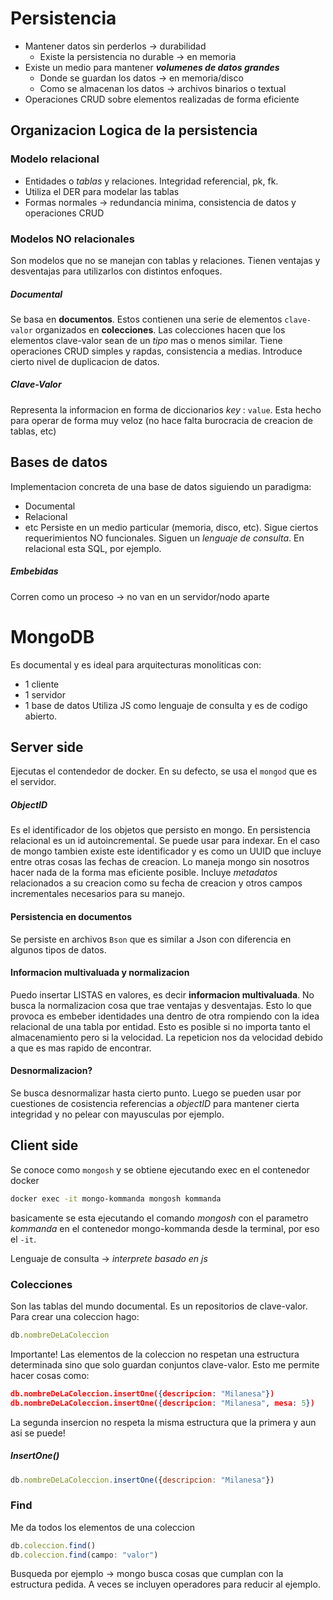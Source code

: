 # Persistencia
- Mantener datos sin perderlos -> durabilidad
	- Existe la persistencia no durable -> en memoria
- Existe un medio para mantener ***volumenes de datos grandes***
	- Donde se guardan los datos -> en memoria/disco
	- Como se almacenan los datos -> archivos binarios o textual
- Operaciones CRUD sobre elementos realizadas de forma eficiente
## Organizacion Logica de la persistencia
### Modelo relacional 
- Entidades o *tablas* y relaciones. Integridad referencial, pk, fk.
- Utiliza el DER para modelar las tablas 
- Formas normales -> redundancia minima, consistencia de datos y operaciones CRUD
### Modelos NO relacionales
Son modelos que no se manejan con tablas y relaciones. Tienen ventajas y desventajas para utilizarlos con distintos enfoques.
##### Documental
Se basa en **documentos**. Estos contienen una serie de elementos `clave-valor` organizados en **colecciones**. Las colecciones hacen que los elementos clave-valor sean de un *tipo* mas o menos similar.
Tiene operaciones CRUD simples y rapdas, consistencia a medias. Introduce cierto nivel de duplicacion de datos.
##### Clave-Valor
Representa la informacion en forma de diccionarios *key* : `value`. Esta hecho para operar de forma muy veloz (no hace falta burocracia de creacion de tablas, etc)
## Bases de datos
Implementacion concreta de una base de datos siguiendo un paradigma:
- Documental
- Relacional
- etc
Persiste en un medio particular (memoria, disco, etc). Sigue ciertos requerimientos NO funcionales.
Siguen un *lenguaje de consulta*. En relacional esta SQL, por ejemplo.
##### Embebidas
Corren como un proceso -> no van en un servidor/nodo aparte
# MongoDB
Es documental y es ideal para arquitecturas monoliticas con:
- 1 cliente
- 1 servidor
- 1 base de datos
Utiliza JS como lenguaje de consulta y es de codigo abierto.
## Server side
Ejecutas el contendedor de docker. En su defecto, se usa el `mongod` que es el servidor.
##### ObjectID
Es el identificador de los objetos que persisto en mongo. En persistencia relacional es un id autoincremental. Se puede usar para indexar. En el caso de mongo tambien existe este identificador y es como un UUID que incluye entre otras cosas las fechas de creacion. Lo maneja mongo sin nosotros hacer nada de la forma mas eficiente posible.
Incluye *metadatos* relacionados a su creacion como su fecha de creacion y otros campos incrementales necesarios para su manejo.
#### Persistencia en documentos
Se persiste en archivos `Bson` que es similar a Json con diferencia en algunos tipos de datos.

#### Informacion multivaluada y normalizacion
Puedo insertar LISTAS en valores, es decir **informacion multivaluada**. No busca la normalizacion cosa que trae ventajas y desventajas. Esto lo que provoca es embeber identidades una dentro de otra rompiendo con la idea relacional de una tabla por entidad. Esto es posible si no importa tanto el almacenamiento pero si la velocidad. La repeticion nos da velocidad debido a que es mas rapido de encontrar.
#### Desnormalizacion?
Se busca desnormalizar hasta cierto punto. Luego se pueden usar por cuestiones de cosistencia referencias a *objectID* para mantener cierta integridad y no pelear con mayusculas por ejemplo.

## Client side
Se conoce como `mongosh` y se obtiene ejecutando exec en el contenedor docker
```bash
docker exec -it mongo-kommanda mongosh kommanda
```
basicamente se esta ejecutando el comando *mongosh* con el parametro *kommanda* en el contenedor mongo-kommanda desde la terminal, por eso el `-it`.

Lenguaje de consulta -> *interprete basado en js*

### Colecciones
Son las tablas del mundo documental. Es un repositorios de clave-valor. Para crear una coleccion hago:
```js
db.nombreDeLaColeccion
```
Importante! Las elementos de la coleccion no respetan una estructura determinada sino que solo guardan conjuntos clave-valor. Esto me permite hacer cosas como:
```json
db.nombreDeLaColeccion.insertOne({descripcion: "Milanesa"})
db.nombreDeLaColeccion.insertOne({descripcion: "Milanesa", mesa: 5})
```
La segunda insercion no respeta la misma estructura que la primera y aun asi se puede!

##### InsertOne()
```js
db.nombreDeLaColeccion.insertOne({descripcion: "Milanesa"})
```
### Find
Me da todos los elementos de una coleccion
```js
db.coleccion.find()
db.coleccion.find(campo: "valor")
```
Busqueda por ejemplo -> mongo busca cosas que cumplan con la estructura pedida. A veces se incluyen operadores para reducir al ejemplo.
